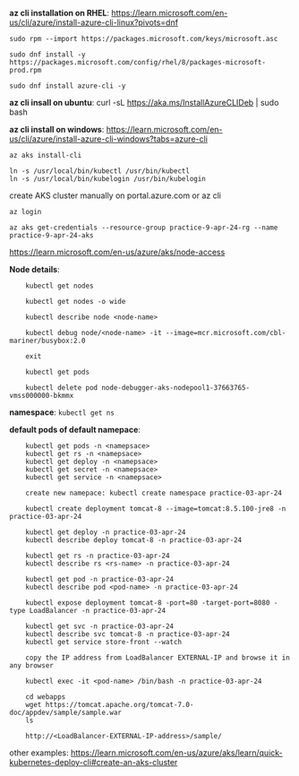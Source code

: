 
**az cli installation on RHEL**: https://learn.microsoft.com/en-us/cli/azure/install-azure-cli-linux?pivots=dnf

	sudo rpm --import https://packages.microsoft.com/keys/microsoft.asc

	sudo dnf install -y https://packages.microsoft.com/config/rhel/8/packages-microsoft-prod.rpm

	sudo dnf install azure-cli -y

**az cli insall on ubuntu**: curl -sL https://aka.ms/InstallAzureCLIDeb | sudo bash

**az cli install on windows**: https://learn.microsoft.com/en-us/cli/azure/install-azure-cli-windows?tabs=azure-cli

```
az aks install-cli

ln -s /usr/local/bin/kubectl /usr/bin/kubectl
ln -s /usr/local/bin/kubelogin /usr/bin/kubelogin
```

create AKS cluster manually on portal.azure.com or az cli
```
az login

az aks get-credentials --resource-group practice-9-apr-24-rg --name practice-9-apr-24-aks
```

https://learn.microsoft.com/en-us/azure/aks/node-access

**Node details**:
```
	kubectl get nodes

	kubectl get nodes -o wide

	kubectl describe node <node-name>

	kubectl debug node/<node-name> -it --image=mcr.microsoft.com/cbl-mariner/busybox:2.0

	exit

	kubectl get pods

	kubectl delete pod node-debugger-aks-nodepool1-37663765-vmss000000-bkmmx
```

**namespace**: `kubectl get ns`

**default pods of default namepace**:
```
	kubectl get pods -n <namepsace>
	kubectl get rs -n <namepsace>
	kubectl get deploy -n <namepsace>
	kubectl get secret -n <namepsace>
	kubectl get service -n <namepsace>

	create new namepace: kubectl create namespace practice-03-apr-24

	kubectl create deployment tomcat-8 --image=tomcat:8.5.100-jre8 -n practice-03-apr-24

	kubectl get deploy -n practice-03-apr-24
	kubectl describe deploy tomcat-8 -n practice-03-apr-24

	kubectl get rs -n practice-03-apr-24
	kubectl describe rs <rs-name> -n practice-03-apr-24

	kubectl get pod -n practice-03-apr-24
	kubectl describe pod <pod-name> -n practice-03-apr-24

	kubectl expose deployment tomcat-8 -port=80 -target-port=8080 -type LoadBalancer -n practice-03-apr-24

	kubectl get svc -n practice-03-apr-24
	kubectl describe svc tomcat-8 -n practice-03-apr-24
	kubectl get service store-front --watch

	copy the IP address from LoadBalancer EXTERNAL-IP and browse it in any browser

	kubectl exec -it <pod-name> /bin/bash -n practice-03-apr-24

	cd webapps
	wget https://tomcat.apache.org/tomcat-7.0-doc/appdev/sample/sample.war
	ls

	http://<LoadBalancer-EXTERNAL-IP-address>/sample/
```

other examples: https://learn.microsoft.com/en-us/azure/aks/learn/quick-kubernetes-deploy-cli#create-an-aks-cluster
